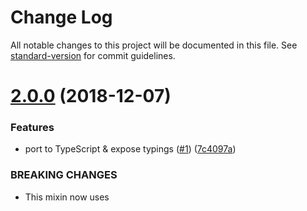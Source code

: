 # Change Log

All notable changes to this project will be documented in this file. See [standard-version](https://github.com/conventional-changelog/standard-version) for commit guidelines.

<a name="2.0.0"></a>
# [2.0.0](https://github.com/SupportClass/sc-data-binding-helpers/compare/v1.2.0...v2.0.0) (2018-12-07)


### Features

* port to TypeScript & expose typings ([#1](https://github.com/SupportClass/sc-data-binding-helpers/issues/1)) ([7c4097a](https://github.com/SupportClass/sc-data-binding-helpers/commit/7c4097a))


### BREAKING CHANGES

* This mixin now uses <script type="module">, and you may now encounter race conditions when using it.
